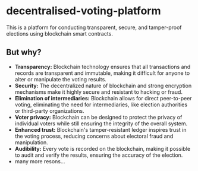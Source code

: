 # decentralised-voting-platform
 
This is a platform for conducting transparent, secure, and tamper-proof elections using blockchain smart contracts. 

## But why?
- **Transparency:** Blockchain technology ensures that all transactions and records are transparent and immutable, making it difficult for anyone to alter or manipulate the voting results. 
- **Security:** The decentralized nature of blockchain and strong encryption mechanisms make it highly secure and resistant to hacking or fraud.
- **Elimination of intermediaries:** Blockchain allows for direct peer-to-peer voting, eliminating the need for intermediaries, like election authorities or third-party organizations.
- **Voter privacy:** Blockchain can be designed to protect the privacy of individual voters while still ensuring the integrity of the overall system.
- **Enhanced trust:** Blockchain's tamper-resistant ledger inspires trust in the voting process, reducing concerns about electoral fraud and manipulation.
- **Audibility:** Every vote is recorded on the blockchain, making it possible to audit and verify the results, ensuring the accuracy of the election.
- many more resons...


